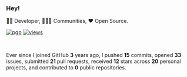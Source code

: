 ### Hey!

:man_technologist: Developer, :family_man_woman_girl: Communities, :hearts: Open Source.

[![pgp](https://img.shields.io/badge/pgp-0x437AB9C8F7E9BD8A-313131?style=flat&labelColor=545454&color=313131)](https://github.com/gentiangashi.gpg) [![views](https://komarev.com/ghpvc/?username=gentiangashi&style=flat&color=313131&label=views)](https://github.com/gentiangashi)

<br>

Ever since I joined GitHub **3** years ago, I pushed **15** commits, opened **33** issues, submitted **21** pull requests, received **12** stars across **20** personal projects, and contributed to **0** public repositories.
